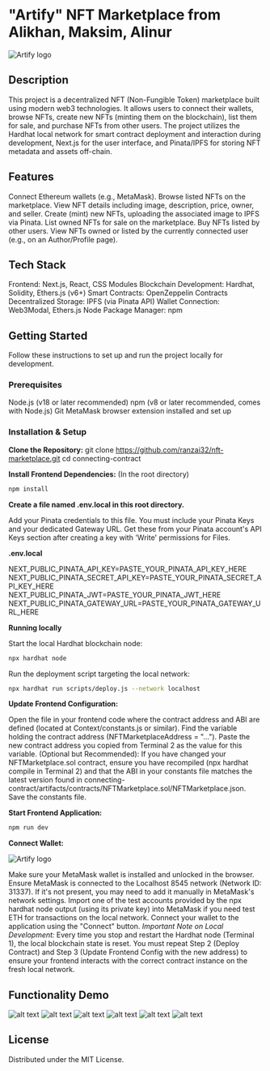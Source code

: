 # "Artify" NFT Marketplace from Alikhan, Maksim, Alinur
![Artify logo](connecting-contract/img/logo.png)

## Description
This project is a decentralized NFT (Non-Fungible Token) marketplace built using modern web3 technologies. It allows users to connect their wallets, browse NFTs, create new NFTs (minting them on the blockchain), list them for sale, and purchase NFTs from other users. The project utilizes the Hardhat local network for smart contract deployment and interaction during development, Next.js for the user interface, and Pinata/IPFS for storing NFT metadata and assets off-chain.

## Features
Connect Ethereum wallets (e.g., MetaMask).
Browse listed NFTs on the marketplace.
View NFT details including image, description, price, owner, and seller.
Create (mint) new NFTs, uploading the associated image to IPFS via Pinata.
List owned NFTs for sale on the marketplace.
Buy NFTs listed by other users.
View NFTs owned or listed by the currently connected user (e.g., on an Author/Profile page).

 ## Tech Stack
Frontend: Next.js, React, CSS Modules
Blockchain Development: Hardhat, Solidity, Ethers.js (v6+)
Smart Contracts: OpenZeppelin Contracts
Decentralized Storage: IPFS (via Pinata API)
Wallet Connection: Web3Modal, Ethers.js
Node Package Manager: npm

## Getting Started
Follow these instructions to set up and run the project locally for development.

### Prerequisites
Node.js (v18 or later recommended)
npm (v8 or later recommended, comes with Node.js)
Git
MetaMask browser extension installed and set up

### Installation & Setup

**Clone the Repository:**
git clone https://github.com/ranzai32/nft-marketplace.git
cd connecting-contract

**Install Frontend Dependencies:**
(In the root directory)
```sh
npm install
```

**Create a file named .env.local in this root directory.**

Add your Pinata credentials to this file. You must include your Pinata Keys and your dedicated Gateway URL. Get these from your Pinata account's API Keys section after creating a key with 'Write' permissions for Files.

**.env.local**

NEXT_PUBLIC_PINATA_API_KEY=PASTE_YOUR_PINATA_API_KEY_HERE
NEXT_PUBLIC_PINATA_SECRET_API_KEY=PASTE_YOUR_PINATA_SECRET_API_KEY_HERE
NEXT_PUBLIC_PINATA_JWT=PASTE_YOUR_PINATA_JWT_HERE
NEXT_PUBLIC_PINATA_GATEWAY_URL=PASTE_YOUR_PINATA_GATEWAY_URL_HERE

**Running locally**

Start the local Hardhat blockchain node:
```sh
npx hardhat node
```

Run the deployment script targeting the local network:
```sh
npx hardhat run scripts/deploy.js --network localhost
```

**Update Frontend Configuration:**

Open the file in your frontend code where the contract address and ABI are defined (located at Context/constants.js or similar).
Find the variable holding the contract address (NFTMarketplaceAddress = "...").
Paste the new contract address you copied from Terminal 2 as the value for this variable.
(Optional but Recommended): If you have changed your NFTMarketplace.sol contract, ensure you have recompiled (npx hardhat compile in Terminal 2) and that the ABI in your constants file matches the latest version found in connecting-contract/artifacts/contracts/NFTMarketplace.sol/NFTMarketplace.json.
Save the constants file.

**Start Frontend Application:**

```sh
npm run dev
```

**Connect Wallet:**

![Artify logo](connecting-contract/img/provider-1.png)

Make sure your MetaMask wallet is installed and unlocked in the browser.
Ensure MetaMask is connected to the Localhost 8545 network (Network ID: 31337). If it's not present, you may need to add it manually in MetaMask's network settings.
Import one of the test accounts provided by the npx hardhat node output (using its private key) into MetaMask if you need test ETH for transactions on the local network.
Connect your wallet to the application using the "Connect" button.
*Important Note on Local Development:* Every time you stop and restart the Hardhat node (Terminal 1), the local blockchain state is reset. You must repeat Step 2 (Deploy Contract) and Step 3 (Update Frontend Config with the new address) to ensure your frontend interacts with the correct contract instance on the fresh local network.

## Functionality Demo
![alt text](screens/image.png)
![alt text](screens/image-1.png)
![alt text](screens/image-2.png)
![alt text](screens/image-3.png)
![alt text](screens/image-5.png)
![alt text](screens/image-6.png)

## License
Distributed under the MIT License.


